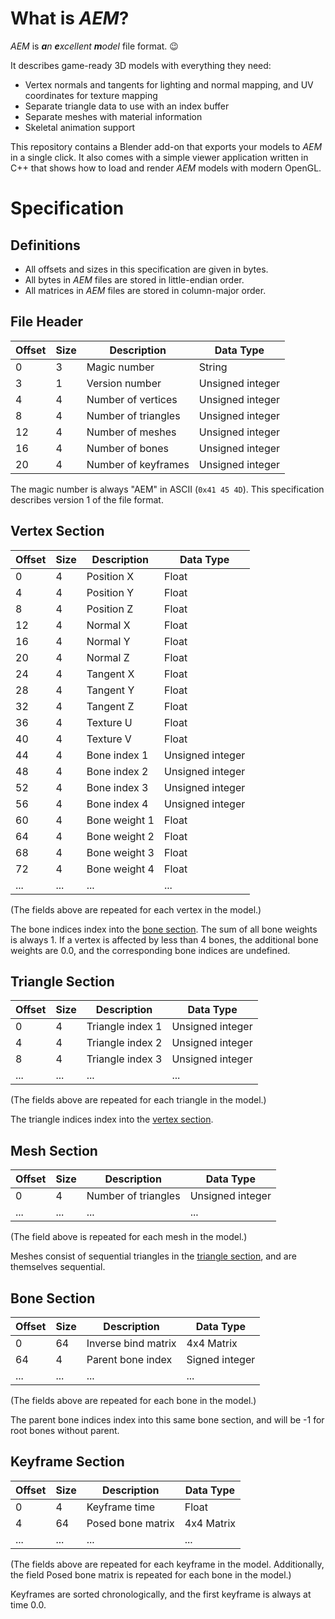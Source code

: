 # What is *AEM*?

*AEM* is ***a**n **e**xcellent **m**odel* file format. :wink:

It describes game-ready 3D models with everything they need:
- Vertex normals and tangents for lighting and normal mapping, and UV coordinates for texture mapping
- Separate triangle data to use with an index buffer
- Separate meshes with material information
- Skeletal animation support

This repository contains a Blender add-on that exports your models to *AEM* in a single click. It also comes with a simple viewer application written in C++ that shows how to load and render *AEM* models with modern OpenGL.


# Specification

## Definitions

- All offsets and sizes in this specification are given in bytes.
- All bytes in *AEM* files are stored in little-endian order.
- All matrices in *AEM* files are stored in column-major order.


## File Header

| Offset | Size | Description          | Data Type        |
| ------ | ---- | -------------------- | ---------------- |
| 0      | 3    | Magic number         | String           |
| 3      | 1    | Version number       | Unsigned integer |
| 4      | 4    | Number of vertices   | Unsigned integer |
| 8      | 4    | Number of triangles  | Unsigned integer |
| 12     | 4    | Number of meshes     | Unsigned integer |
| 16     | 4    | Number of bones      | Unsigned integer |
| 20     | 4    | Number of keyframes  | Unsigned integer |

The magic number is always "AEM" in ASCII (`0x41 45 4D`). This specification describes version 1 of the file format.


## Vertex Section

| Offset | Size | Description   | Data Type        |
| ------ | ---- | ------------- | ---------------- |
| 0      | 4    | Position X    | Float            |
| 4      | 4    | Position Y    | Float            |
| 8      | 4    | Position Z    | Float            |
| 12     | 4    | Normal X      | Float            |
| 16     | 4    | Normal Y      | Float            |
| 20     | 4    | Normal Z      | Float            |
| 24     | 4    | Tangent X     | Float            |
| 28     | 4    | Tangent Y     | Float            |
| 32     | 4    | Tangent Z     | Float            |
| 36     | 4    | Texture U     | Float            |
| 40     | 4    | Texture V     | Float            |
| 44     | 4    | Bone index 1  | Unsigned integer |
| 48     | 4    | Bone index 2  | Unsigned integer |
| 52     | 4    | Bone index 3  | Unsigned integer |
| 56     | 4    | Bone index 4  | Unsigned integer |
| 60     | 4    | Bone weight 1 | Float            |
| 64     | 4    | Bone weight 2 | Float            |
| 68     | 4    | Bone weight 3 | Float            |
| 72     | 4    | Bone weight 4 | Float            |
| ...    | ...  | ...           | ...              |

(The fields above are repeated for each vertex in the model.)

The bone indices index into the [bone section](#bone-section). The sum of all bone weights is always 1. If a vertex is affected by less than 4 bones, the additional bone weights are 0.0, and the corresponding bone indices are undefined.


## Triangle Section

| Offset | Size | Description      | Data Type        |
| ------ | ---- | ---------------- | ---------------- |
| 0      | 4    | Triangle index 1 | Unsigned integer |
| 4      | 4    | Triangle index 2 | Unsigned integer |
| 8      | 4    | Triangle index 3 | Unsigned integer |
| ...    | ...  | ...              | ...              |

(The fields above are repeated for each triangle in the model.)

The triangle indices index into the [vertex section](#vertex-section).


## Mesh Section

| Offset | Size | Description         | Data Type        |
| ------ | ---- | ------------------- | ---------------- |
| 0      | 4    | Number of triangles | Unsigned integer |
| ...    | ...  | ...                 | ...              |

(The field above is repeated for each mesh in the model.)

Meshes consist of sequential triangles in the [triangle section](#triangle-section), and are themselves sequential.


## Bone Section

| Offset | Size | Description         | Data Type      |
| ------ | ---- | ------------------- | -------------- |
| 0      | 64   | Inverse bind matrix | 4x4 Matrix     |
| 64     | 4    | Parent bone index   | Signed integer |
| ...    | ...  | ...                 | ...            |

(The fields above are repeated for each bone in the model.)

The parent bone indices index into this same bone section, and will be -1 for root bones without parent.


## Keyframe Section

| Offset | Size | Description         | Data Type        |
| ------ | ---- | ------------------- | ---------------- |
| 0      | 4    | Keyframe time       | Float            |
| 4      | 64   | Posed bone matrix   | 4x4 Matrix       |
| ...    | ...  | ...                 | ...              |

(The fields above are repeated for each keyframe in the model. Additionally, the field Posed bone matrix is repeated for each bone in the model.)

Keyframes are sorted chronologically, and the first keyframe is always at time 0.0.